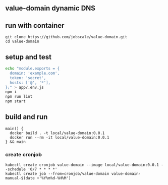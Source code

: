 ## value-domain dynamic DNS

## run with container
```
git clone https://github.com/jobscale/value-domain.git
cd value-domain
```

## setup and test
```bash
echo "module.exports = {
  domain: 'example.com',
  token: 'secret',
  hosts: ['@', '*'],
};" > app/.env.js
npm i
npm run lint
npm start
```

## build and run
```
main() {
  docker build . -t local/value-domain:0.0.1
  docker run --rm -it local/value-domain:0.0.1
} && main
```

### create cronjob
```
kubectl create cronjob value-domain --image local/value-domain:0.0.1 --schedule '0/7 * * * *'
kubectl create job --from=cronjob/value-domain value-domain-manual-$(date +'%Y%m%d-%H%M')
```
